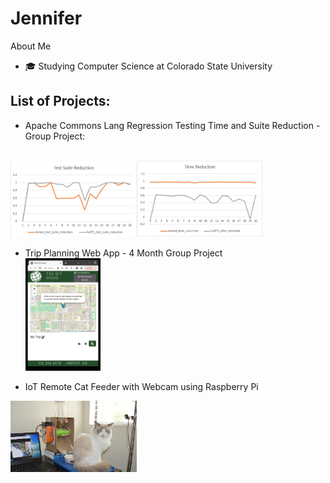 

<!---
Jennifer184/Jennifer184 is a ✨ special ✨ repository because its `README.md` (this file) appears on your GitHub profile.
You can click the Preview link to take a look at your changes.
--->
# Jennifer

About Me 
* 🎓 Studying Computer Science at Colorado State University
 
 ## List of Projects:
 * Apache Commons Lang Regression Testing Time and Suite Reduction - Group Project:
<!-- <br>![base](/images/graphTestSuite.png)![base](/images/graphTestTime.png) -->
<br><img src="/images/graphTestSuite.png"  width=40% height=40%><img src="/images/graphTestTime.png"  width=40% height=40%>
* Trip Planning Web App - 4 Month Group Project 
<br><img src="/images/trip-planner.gif"  width=25% height=25%>

* IoT Remote Cat Feeder with Webcam using Raspberry Pi
<img src="/images/pet_feeder.png"  width=40% height=40%>
<!-- ![base](/images/pet_feeder.png) -->
